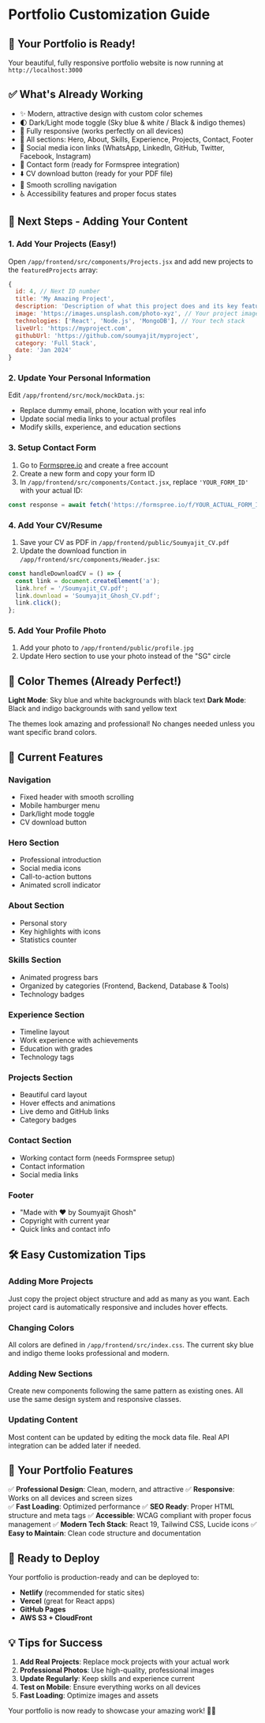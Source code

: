 # Portfolio Customization Guide

## 🚀 Your Portfolio is Ready!

Your beautiful, fully responsive portfolio website is now running at `http://localhost:3000`

## ✅ What's Already Working

- ✨ Modern, attractive design with custom color schemes
- 🌓 Dark/Light mode toggle (Sky blue & white / Black & indigo themes)
- 📱 Fully responsive (works perfectly on all devices)
- 🎨 All sections: Hero, About, Skills, Experience, Projects, Contact, Footer
- 🔗 Social media icon links (WhatsApp, LinkedIn, GitHub, Twitter, Facebook, Instagram)
- 📧 Contact form (ready for Formspree integration)
- ⬇️ CV download button (ready for your PDF file)
- 🎯 Smooth scrolling navigation
- ♿ Accessibility features and proper focus states

## 🎯 Next Steps - Adding Your Content

### 1. Add Your Projects (Easy!)

Open `/app/frontend/src/components/Projects.jsx` and add new projects to the `featuredProjects` array:

```javascript
{
  id: 4, // Next ID number
  title: 'My Amazing Project',
  description: 'Description of what this project does and its key features.',
  image: 'https://images.unsplash.com/photo-xyz', // Your project image URL
  technologies: ['React', 'Node.js', 'MongoDB'], // Your tech stack
  liveUrl: 'https://myproject.com',
  githubUrl: 'https://github.com/soumyajit/myproject',
  category: 'Full Stack',
  date: 'Jan 2024'
}
```

### 2. Update Your Personal Information

Edit `/app/frontend/src/mock/mockData.js`:
- Replace dummy email, phone, location with your real info
- Update social media links to your actual profiles
- Modify skills, experience, and education sections

### 3. Setup Contact Form

1. Go to [Formspree.io](https://formspree.io) and create a free account
2. Create a new form and copy your form ID
3. In `/app/frontend/src/components/Contact.jsx`, replace `'YOUR_FORM_ID'` with your actual ID:
```javascript
const response = await fetch('https://formspree.io/f/YOUR_ACTUAL_FORM_ID', {
```

### 4. Add Your CV/Resume

1. Save your CV as PDF in `/app/frontend/public/Soumyajit_CV.pdf`
2. Update the download function in `/app/frontend/src/components/Header.jsx`:
```javascript
const handleDownloadCV = () => {
  const link = document.createElement('a');
  link.href = '/Soumyajit_CV.pdf';
  link.download = 'Soumyajit_Ghosh_CV.pdf';
  link.click();
};
```

### 5. Add Your Profile Photo

1. Add your photo to `/app/frontend/public/profile.jpg`
2. Update Hero section to use your photo instead of the "SG" circle

## 🎨 Color Themes (Already Perfect!)

**Light Mode**: Sky blue and white backgrounds with black text
**Dark Mode**: Black and indigo backgrounds with sand yellow text

The themes look amazing and professional! No changes needed unless you want specific brand colors.

## 📱 Current Features

### Navigation
- Fixed header with smooth scrolling
- Mobile hamburger menu
- Dark/light mode toggle
- CV download button

### Hero Section
- Professional introduction
- Social media icons
- Call-to-action buttons
- Animated scroll indicator

### About Section
- Personal story
- Key highlights with icons
- Statistics counter

### Skills Section
- Animated progress bars
- Organized by categories (Frontend, Backend, Database & Tools)
- Technology badges

### Experience Section
- Timeline layout
- Work experience with achievements
- Education with grades
- Technology tags

### Projects Section
- Beautiful card layout
- Hover effects and animations
- Live demo and GitHub links
- Category badges

### Contact Section
- Working contact form (needs Formspree setup)
- Contact information
- Social media links

### Footer
- "Made with ❤ by Soumyajit Ghosh"
- Copyright with current year
- Quick links and contact info

## 🛠 Easy Customization Tips

### Adding More Projects
Just copy the project object structure and add as many as you want. Each project card is automatically responsive and includes hover effects.

### Changing Colors
All colors are defined in `/app/frontend/src/index.css`. The current sky blue and indigo theme looks professional and modern.

### Adding New Sections
Create new components following the same pattern as existing ones. All use the same design system and responsive classes.

### Updating Content
Most content can be updated by editing the mock data file. Real API integration can be added later if needed.

## 🎉 Your Portfolio Features

✅ **Professional Design**: Clean, modern, and attractive
✅ **Responsive**: Works on all devices and screen sizes  
✅ **Fast Loading**: Optimized performance
✅ **SEO Ready**: Proper HTML structure and meta tags
✅ **Accessible**: WCAG compliant with proper focus management
✅ **Modern Tech Stack**: React 19, Tailwind CSS, Lucide icons
✅ **Easy to Maintain**: Clean code structure and documentation

## 🚀 Ready to Deploy

Your portfolio is production-ready and can be deployed to:
- **Netlify** (recommended for static sites)
- **Vercel** (great for React apps)
- **GitHub Pages**
- **AWS S3 + CloudFront**

## 💡 Tips for Success

1. **Add Real Projects**: Replace mock projects with your actual work
2. **Professional Photos**: Use high-quality, professional images
3. **Update Regularly**: Keep skills and experience current
4. **Test on Mobile**: Ensure everything works on all devices
5. **Fast Loading**: Optimize images and assets

Your portfolio is now ready to showcase your amazing work! 🎨✨